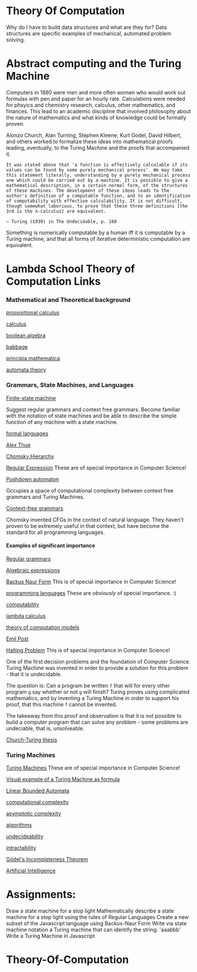 # Theory Of Computation

Why do I have to build data structures and what are they for? Data structures are specific examples of mechanical, automated problem solving. 

# Abstract computing and the Turing Machine

Computers in 1880 were men and more often women who would work out formulas with pen and paper for an hourly rate. Calculations were needed for phsyics and chemistry research, calculus, other mathematics, and finances. This lead to an academic discipline that involved philosophy about the nature of mathematics and what kinds of knowledge could be formally proven.

Alonzo Church, Alan Turning, Stephen Kleene, Kurt Godel, David Hilbert, and others worked to formalize these ideas into mathematical proofs leading, eventually, to the Turing Machine and the proofs that accompanied it.

    It was stated above that 'a function is effectively calculable if its values can be found by some purely mechanical process'. We may take this statement literally, understanding by a purely mechanical process one which could be carried out by a machine. It is possible to give a mathematical description, in a certain normal form, of the structures of these machines. The development of these ideas leads to the author's definition of a computable function, and to an identification of computability with effective calculability. It is not difficult, though somewhat laborious, to prove that these three definitions [the 3rd is the λ-calculus] are equivalent.

    — Turing (1939) in The Undecidable, p. 160

Something is numerically computable by a human iff it is computable by a Turing machine, and that all forms of iterative deterministic computation are equivalent.

# Lambda School Theory of Computation Links

### Mathematical and Theoretical background

[propositional calculus]()

[calculus]()

[boolean algebra](https://en.wikipedia.org/wiki/Boolean_algebra)

[babbage]()

[principia mathematica]()

[automata theory]()

### Grammars, State Machines, and Languages

[Finite-state machine](https://en.wikipedia.org/wiki/Finite-state_machine)

Suggest regular grammars and context free grammars. Become familiar with the notation of state machines and be able to describe the simple function of any machine with a state machine.

[formal languages](https://en.wikipedia.org/wiki/Formal_language)

[Alex Thue](https://en.wikipedia.org/wiki/Axel_Thue)

[Chomsky Hierarchy](https://en.wikipedia.org/wiki/Chomsky_hierarchy)

[Regular Expression](https://en.wikipedia.org/wiki/Regular_expression) These are of special importance in Computer Science!

[Pushdown automaton](https://en.wikipedia.org/wiki/Pushdown_automaton)

Occupies a space of computational complexity between context free grammars and Turing Machines.

[Context-free grammars](https://en.wikipedia.org/wiki/Context-free_grammar)

Chomsky invented CFGs in the context of natural language. They haven't proven to be extremely useful in that context, but have become the standard for all programming languages.

#### Examples of significant importance

[Regular grammars](https://en.wikipedia.org/w/index.php?title=Context-free_grammar&action=edit&section=12)

[Algebraic expressions](https://en.wikipedia.org/w/index.php?title=Context-free_grammar&action=edit&section=14)

[Backus Naur Form](https://en.wikipedia.org/wiki/Backus%E2%80%93Naur_form) This is of special importance in Computer Science!

[programming languages]() These are _obviously_ of special importance. :)

[computability]()

[lambda calculus]()

[theory of computation models](https://en.wikipedia.org/wiki/Theory_of_computation)

[Emil Post](https://en.wikipedia.org/wiki/Emil_Leon_Post)

[Halting Problem](https://en.wikipedia.org/wiki/Halting_problem) This is of special importance in Computer Science!

One of the first decision problems and the foundation of Computer Science. Turing Machine was invented in order to provide a solution for this problem - that it is undecidable.

The question is: Can a program be written `f` that will for every other program `g` say whether or not `g` will finish? Turing proves using complicated mathematics, and by inventing a Turing Machine in order to support his proof, that this machine `f` cannot be invented.

The takeaway from this proof and observation is that it is not possible to build a computer program that can solve any problem - some problems are undeciable, that is, unsolveable.

[Church-Turing thesis](https://en.wikipedia.org/wiki/Church%E2%80%93Turing_thesis)

### Turing Machines

[Turing Machines](https://en.wikipedia.org/wiki/Turing_machine) These are of special importance in Computer Science!

[Visual example of a Turing Machine as formula](https://cs.stackexchange.com/questions/11542/how-to-construct-and-write-down-a-Turing-machine-for-a-given-language)

[Linear Bounded Automata](https://en.wikipedia.org/wiki/Linear_bounded_automaton)

[computational complexity](https://en.wikipedia.org/wiki/Computational_complexity_theory)

[asymptotic complexity]()

[algorithms]()

[undecideability]()

[intractability]()

[Gödel's Incompleteness Theorem]()

[Artificial Intelligence]()

# Assignments:

Draw a state machine for a stop light
Mathematically describe a state machine for a stop light using the rules of Regular Languages
Create a new subset of the Javascript language using Backus-Naur Form
Write via state machine notation a Turing machine that can identify the string: 'aaabbb'
Write a Turing Machine in Javascript

# Theory-Of-Computation

